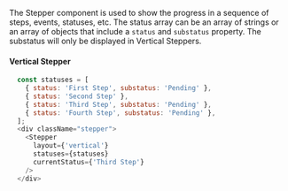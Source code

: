 The Stepper component is used to show the progress in a sequence of steps, events, statuses, etc. The status array can be an array of strings or an array of objects that include a `status` and `substatus` property. The substatus will only be displayed in Vertical Steppers.

#### Vertical Stepper
```js
  const statuses = [
    { status: 'First Step', substatus: 'Pending' },
    { status: 'Second Step' },
    { status: 'Third Step', substatus: 'Pending' },
    { status: 'Fourth Step', substatus: 'Pending' },
  ];
  <div className="stepper">
    <Stepper
      layout={'vertical'}
      statuses={statuses}
      currentStatus={'Third Step'}
    />
  </div>
```
